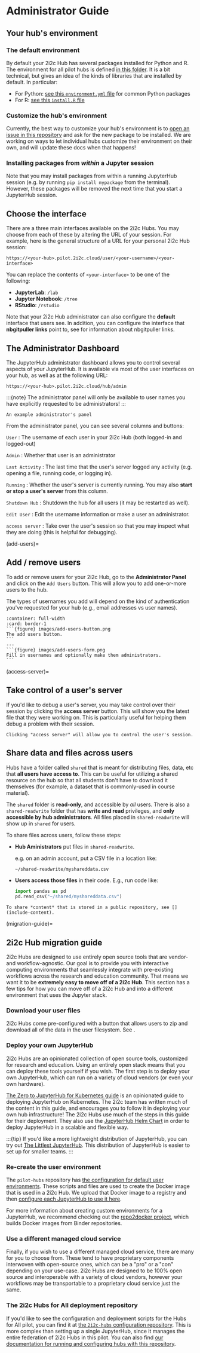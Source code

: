# Administrator Guide

## Your hub's environment

### The default environment

By default your 2i2c Hub has several packages installed for Python and R. The environment for all pilot hubs is defined [in this folder](https://github.com/2i2c-org/low-touch-hubs/tree/master/image). It is a bit technical, but gives an idea of the kinds of libraries that are installed by default. In particular:

- For Python: [see this `environment.yml` file](https://github.com/2i2c-org/low-touch-hubs/blob/master/image/environment.yml) for common Python packages
- For R: [see this `install.R` file](https://github.com/2i2c-org/low-touch-hubs/blob/master/image/install.R)

### Customize the hub's environment

Currently, the best way to customize your hub's environment is to [open an issue in this repository](https://github.com/2i2c-org/pilot/issues/new?labels=enhancement&template=tech-request.md) and ask for the new package to be installed. We are working on ways to let individual hubs customize their environment on their own, and will update these docs when that happens!

### Installing packages from *within* a Jupyter session

Note that you may install packages from within a running JupyterHub session (e.g. by running `pip install mypackage` from the terminal). However, these packages will be removed the next time that you start a JupyterHub session.

## Choose the interface

There are a three main interfaces available on the 2i2c Hubs. You may choose from each of these by altering the URL of your session. For example, here is the general structure of a URL for your personal 2i2c Hub session:

```
https://<your-hub>.pilot.2i2c.cloud/user/<your-username>/<your-interface>
```

You can replace the contents of `<your-interface>` to be one of the following:

- **JupyterLab**: `/lab`
- **Jupyter Notebook**: `/tree`
- **RStudio**: `/rstudio`

Note that your 2i2c Hub administrator can also configure the **default** interface that users see. In addition, you can configure the interface that **nbgitpuller links** point to, see [](include-content) for information about nbgitpuller links.

## The Administrator Dashboard

The JupyterHub administrator dashboard allows you to control several aspects of your JupyterHub. It is available via most of the user interfaces on your hub, as well as at the following URL:

```
https://<your-hub>.pilot.2i2c.cloud/hub/admin
```

:::{note}
The administrator panel will only be available to user names you have explicitly requested to be administrators!
:::

```{figure} images/admin-panel.png
An example administrator's panel
```

From the administrator panel, you can see several columns and buttons:

`User`
: The username of each user in your 2i2c Hub (both logged-in and logged-out)

`Admin`
: Whether that user is an administrator

`Last Activity`
: The last time that the user's server logged any activity (e.g. opening a file, running code, or logging in).

`Running`
: Whether the user's server is currently running. You may also **start or stop a user's server** from this column.

`Shutdown Hub`
: Shutdown the hub for all users (it may be restarted as well).

`Edit User`
: Edit the username information or make a user an administrator.

`access server`
: Take over the user's session so that you may inspect what they are doing (this is helpful for debugging).

(add-users)=
## Add / remove users

To add or remove users for your 2i2c Hub, go to the **Administrator Panel** and click on the `Add Users` button. This will allow you to add one-or-more users to the hub.

The types of usernames you add will depend on the kind of authentication you've requested for your hub (e.g., email addresses vs user names).

````{panels}
:container: full-width
:card: border-1
```{figure} images/add-users-button.png
The add users button.
```
---
```{figure} images/add-users-form.png
Fill in usernames and optionally make them administrators.
```
````

(access-server)=
## Take control of a user's server

If you'd like to debug a user's server, you may take control over their session by clicking the **access server** button. This will show you the latest file that they were working on. This is particularly useful for helping them debug a problem with their session.

```{figure} images/access-server.png
Clicking "access server" will allow you to control the user's session.
```

## Share data and files across users

Hubs have a folder called `shared` that is meant for distributing files, data, etc that **all users have access to**. This can be useful for utilizing a shared resource on the hub so that all students don't have to download it themselves (for example, a dataset that is commonly-used in course material).

The `shared` folder is **read-only**, and accessible by *all* users. There is also a `shared-readwrite` folder that has **write and read** privileges, and **only accessible by hub administrators**. All files placed in `shared-readwrite` will show up in `shared` for users.

To share files across users, follow these steps:

- **Hub Aministrators** put files in `shared-readwrite`.

  e.g. on an admin account, put a CSV file in a location like:

  ```
  ~/shared-readwrite/myshareddata.csv
  ```
- **Users access those files** in their code. E.g., run code like:

  ```python
  import pandas as pd
  pd.read_csv("~/shared/myshareddata.csv")
  ```

```{seealso}
To share *content* that is stored in a public repository, see [](include-content).
```

(migration-guide)=
## 2i2c Hub migration guide

2i2c Hubs are designed to use entirely open source tools that are vendor- and workflow-agnostic. Our goal is to provide you with interactive computing environments that seamlessly integrate with pre-existing workflows across the research and education community. That means we want it to be **extremely easy to move off of a 2i2c Hub**. This section has a few tips for how you can move off of a 2i2c Hub and into a different environment that uses the Jupyter stack.

### Download your user files

2i2c Hubs come pre-configured with a button that allows users to zip and download all of the data in the user filesystem. See [](download-user-files).

### Deploy your own JupyterHub

2i2c Hubs are an opinionated collection of open source tools, customized for research and education. Using an entirely open stack means that you can deploy these tools yourself if you wish. The first step is to deploy your own JupyterHub, which can run on a variety of cloud vendors (or even your own hardware).

[The Zero to JupyterHub for Kubernetes guide](https://z2jh.jupyter.org) is an opinionated guide to deploying JupyterHub on Kubernetes. The 2i2c team has written much of the content in this guide, and encourages you to follow it in deploying your own hub infrastructure! The 2i2c Hubs use much of the steps in this guide for their deployment. They also use the [JupyterHub Helm Chart](https://github.com/jupyterhub/helm-chart) in order to deploy JupyterHub in a scalable and flexible way.

:::{tip}
If you'd like a more lightweight distribution of JupyterHub, you can try out  [The Littlest JupyterHub](https://tljh.jupyter.org). This distribution of JupyterHub is easier to set up for smaller teams.
:::

### Re-create the user environment

The `pilot-hubs` repository has [the configuration for default user environments](https://github.com/2i2c-org/pilot-hubs/tree/master/images/user). These scripts and files are used to create the Docker image that is used in a 2i2c Hub. We upload that Docker image to a registry and then [configure each JupyterHub to use it here](https://github.com/2i2c-org/pilot-hubs/blob/master/hub/values.yaml#L85).

For more information about creating custom environments for a JupyterHub, we recommend checking out the [repo2docker project](https://repo2docker.readthedocs.io/), which builds Docker images from Binder repositories.

### Use a different managed cloud service

Finally, if you wish to use a different managed cloud service, there are many for you to choose from. These tend to have proprietary components interwoven with open-source ones, which can be a "pro" or a "con" depending on your use-case. 2i2c Hubs are designed to be 100% open source and interoperable with a variety of cloud vendors, however your workflows may be transportable to a proprietary cloud service just the same.

### The 2i2c Hubs for All deployment repository

If you'd like to see the configuration and deployment scripts for the Hubs for All pilot, you can find it at [the `2i2c-hubs` configuration repository](https://github.com/2i2c-org/pilot-hubs). This is more complex than setting up a single JupyterHub, since it manages the entire federation of 2i2c Hubs in this pilot. You can also find [our documentation for running and configuring hubs with this repository](https://2i2c.org/pilot-hubs/).
